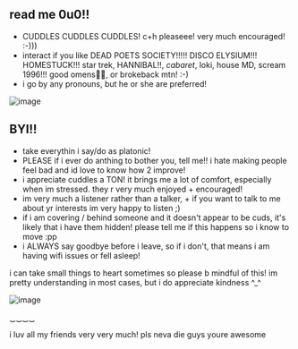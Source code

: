 ## read me 0u0!!

 - CUDDLES CUDDLES CUDDLES! c+h pleaseee! very much encouraged! :-))) 
 - interact if you like DEAD POETS SOCIETY!!!!! DISCO ELYSIUM!!! HOMESTUCK!!! star trek, HANNIBAL!!, *cabaret*, loki, house MD, scream 1996!!! good omens🧡🧡, or brokeback mtn! :-)
 - i go by any pronouns, but he or she are preferred!
   
![image](https://github.com/user-attachments/assets/65aa1db1-ba43-4336-aedc-0a6f04160923)



## BYI!!
- take everythin i say/do as platonic!
- PLEASE if i ever do anthing to bother you, tell me!! i hate making people feel bad and id love to know how 2 improve!
- i appreciate cuddles a TON! it brings me a lot of comfort, especially when im stressed. they r very much enjoyed + encouraged!
- im very much a listener rather than a talker, + if you want to talk to me about yr interests im very happy to listen ;)
- if i am covering / behind someone and it doesn't appear to be cuds, it's likely that i have them hidden! please tell me if this happens so i know to move :pp
- i ALWAYS say goodbye before i leave, so if i don't, that means i am having wifi issues or fell asleep!

 i can take small things to heart sometimes so please b mindful of this! im pretty understanding in most cases, but i do appreciate kindness ^_^

![image](https://github.com/user-attachments/assets/f3a66e30-ab2b-4707-bfec-fdf94152d483)

   ‿‿‿‿ 

i luv all my friends very very much! pls neva die guys youre awesome
